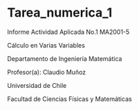 # Tarea_numerica_1
Informe Actividad Aplicada No.1 MA2001-5 

Cálculo en Varias Variables

Departamento de Ingeniería Matemática

Profesor(a): Claudio Muñoz

Universidad de Chile 

Facultad de Ciencias Físicas y Matemáticas 
